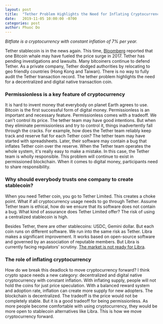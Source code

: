 ```yaml
---
layout: post
title:  "Tether Problem Highlights the Need for Inflating Cryptocurrency"
date:   2019-11-05 10:00:00 -0700
categories: post
author: Phuoc Do
---
```


*Bitflate is a cryptocurrency with constant inflation of 7% per year.*

Tether stablecoin is in the news again. This time, [Bloomberg](https://www.bloomberg.com/news/articles/2019-11-04/lone-bitcoin-whale-likely-fueled-2017-price-surge-study-says) reported that one Bitcoin whale may have fueled the price surge in 2017. Tether has pending investigations and lawsuits. Many bitcoiners continue to defend Tether. As a private company, Tether dodged authorities by relocating to geo friendly countries (Hong Kong and Taiwan). There is no way to fully audit the Tether transaction record. The tether problem highlights the need for a decentralized and digital native transaction coin.

### Permissionless is a key feature of cryptocurrency

It is hard to invent money that everybody on planet Earth agrees to use. Bitcoin is the first successful form of digital money. Permissionless is an important and necessary feature. Permissionless comes with a tradeoff. We can't control its price. The tether team may have good intentions. But when they eliminate permissionless and try to control it, things inadvertently fall through the cracks. For example, how does the Tether team reliably keep track and reserve fiat for each Tether coin? The tether team may have started with spreadsheets. Later, their software may contain a bug that inflates Tether coin over the reserve. When the Tether team operates the whole system, it's really easy to make a mistake. In this case, the Tether team is wholly responsible. This problem will continue to exist in permissioned blockchain. When it comes to digital money, participants need to share responsibility.

### Why should everybody trusts one company to create stablecoin?

When you need Tether coin, you go to Tether Limited. This creates a choke point. What if all cryptocurrency usage needs to go through Tether. Assume Tether team is ethical, how do we ensure that its software does not contain a bug. What kind of assurance does Tether Limited offer? The risk of using a centralized stablecoin is high.

Besides Tether, there are other stablecoins: USDC, Gemini dollar. But each coin runs on different software. We run into the same risk as Tether. Libra makes a significant improvement. It works based on open-source software and governed by an association of reputable members. But Libra is currently facing regulators' scrutiny. [The market is not ready for Libra](https://bitflate.org/post/2019/10/25/market-is-not-ready-for-libra.html).

### The role of inflating cryptocurrency

How do we break this deadlock to move cryptocurrency forward? I think crypto space needs a new category: decentralized and digital native cryptocurrency with constant inflation. With inflating supply, people will not hold the coins for just price speculation. With a balanced reward system and adoption rate, inflation can create more supply for new adopters. The blockchain is decentralized. The tradeoff is the price would not be completely stable. But it is a good tradeoff for being permissionless. As more people become comfortable with using cryptocurrency, they would be more open to stablecoin alternatives like Libra. This is how we move cryptocurrency forward.